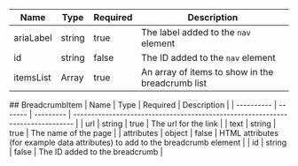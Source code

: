 | Name      | Type                  | Required | Description                                      |
| --------- | --------------------- | -------- | ------------------------------------------------ |
| ariaLabel | string                | true     | The label added to the `nav` element             |
| id        | string                | false    | The ID added to the `nav` element                |
| itemsList | Array<BreadcrumbItem> | true     | An array of items to show in the breadcrumb list |

## BreadcrumbItem
| Name | Type | Required | Description |
| ---------- | ------- | --------- | ------------------------------------------------------------------------------ |
| url | string | true | The url for the link |
| text | string | true | The name of the page |
| attributes | object | false | HTML attributes (for example data attributes) to add to the breadcrumb element |
| id | string | false | The ID added to the breadcrumb |
